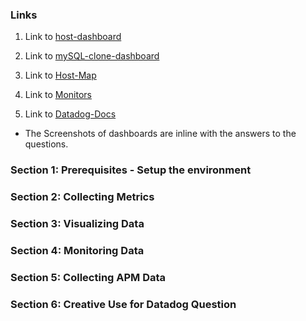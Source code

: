 ### Links

1) Link to [host-dashboard](https://app.datadoghq.com/dash/host/348127436?live=true&page=0&is_auto=false&from_ts=1507153521073&to_ts=1507157121073&tile_size=m)

2) Link to [mySQL-clone-dashboard](https://app.datadoghq.com/dash/373135/mysql---clone?live=true&page=0&is_auto=false&from_ts=1507153698644&to_ts=1507157298644&tile_size=m)

3) Link to [Host-Map](https://app.datadoghq.com/infrastructure/map?fillby=avg%3Acpuutilization&sizeby=avg%3Anometric&groupby=none&nameby=name&nometrichosts=false&tvMode=false&nogrouphosts=false&palette=green_to_orange&paletteflip=false)

4) Link to [Monitors](https://app.datadoghq.com/monitors/manage)

5) Link to [Datadog-Docs](https://docs.datadoghq.com/)


* The Screenshots of dashboards are inline with the answers to the questions.

### Section 1: Prerequisites - Setup the environment

### Section 2: Collecting Metrics

### Section 3: Visualizing Data

### Section 4: Monitoring Data

### Section 5: Collecting APM Data

### Section 6: Creative Use for Datadog Question
